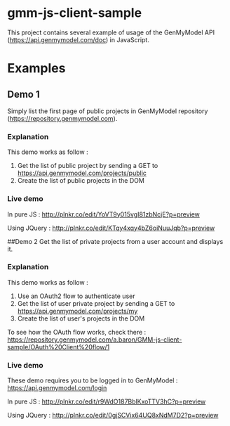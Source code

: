 gmm-js-client-sample
====================

This project contains several example of usage of the GenMyModel API (https://api.genmymodel.com/doc) in JavaScript.

# Examples

## Demo 1
Simply list the first page of public projects in GenMyModel repository (https://repository.genmymodel.com).

### Explanation
This demo works as follow :
1. Get the list of public project by sending a GET to https://api.genmymodel.com/projects/public
2. Create the list of public projects in the DOM

### Live demo
In pure JS :
http://plnkr.co/edit/YoVT9y015vgI81zbNcjE?p=preview

Using JQuery :
http://plnkr.co/edit/KTqy4xqy4bZ6oiNuuJqb?p=preview

##Demo 2
Get the list of private projects from a user account and displays it.

### Explanation
This demo works as follow :

1. Use an OAuth2 flow to authenticate user
2. Get the list of user private project by sending a GET to https://api.genmymodel.com/projects/my
3. Create the list of user's projects in the DOM

To see how the OAuth flow works, check there :
https://repository.genmymodel.com/a.baron/GMM-js-client-sample/OAuth%20Client%20flow/1

### Live demo
These demo requires you to be logged in to GenMyModel :
https://api.genmymodel.com/login

In pure JS :
http://plnkr.co/edit/r9WdO187BblKxoTTV3hC?p=preview

Using JQuery :
http://plnkr.co/edit/0gjSCVix64UQ8xNdM7D2?p=preview